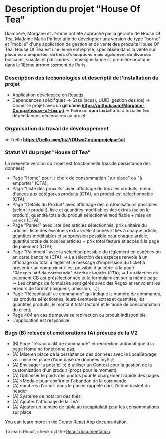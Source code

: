 # Description du projet "House Of Tea"

Diambéré, Morgane et Jérôme ont été approché par la gérante de House Of Tea, Madame Maria Paffoto afin de développer une version de type "borne" et "mobile"
d'une application de gestion et de vente des produits House Of Tea. 
House Of Tea est une jeune entreprise, spécialisée dans la vente sur place ou à emportée, de thés d'exceptions mais également de diverses boissons, 
snacks et patisseries. L'enseigne lance sa première boutique dans le 18ème arrondissement de Paris.

### Description des techonologies et descriptif de l'installation du projet

- Application développée en Reactjs
- Dépendances spécifiques => Sass (scss), UUID (gestion des ids)
=> Cloner le projet avec un **git clone https://github.com/Morgane-Compa/house-of-tea.git**
=> Faire un **npm install** afin d'installer les dépendances nécessaires au projet

### Organisation du travail de développement

=> Trello **https://trello.com/b/JYDUwoCm/unprojetparfait**

### Statut V1 du projet "House Of Tea"

La présente version du projet est fonctionnelle (pas de persistance des données):
- Page "Home" pour le choix de consommation "sur place" ou "à emporter" (CTA);
- Page "Liste des produits" avec affichage de tous les produits, menu d'accès aux catégories produits (CTA), un produit est sélectionnable (CTA);
- Page "Détails du Produit" avec affichage des customisations possibles (selon le produit), liste et quantités modifiables des extras (selon le produit),
  quantité totale du produit sélectionné modifiable + mise en panier (CTA);
- Page "Panier" avec liste des articles sélectionnés, prix unitaire du articles, liste des éventuels extras sélectionnés et liés à chaque article, quantités modifiables et
  suppression possible pour chaque article, quantité totale de tous les articles + prix total facturé et accès à la page de paiement (CTA);
- Page "Paiement" avec la sélection possible du réglement en espèces ou en carte bancaire (CTA):
  => La sélection des espèces renvoie à un affichage du total à régler et le message d'impression du ticket à présenter au comptoir => il est possible d'accéder
  à la page "Récapitulatif de commande" décrite ci-après (CTA);
  => La sélection du paiement CB est présélectionnée et le formulaire est sur la même page
  => Les champs de formulaire sont gérés avec des Regex et renvoient les erreurs de format (longueur, omission, ...);
- Page "Récapitulatif de commande" qui indique le numéro de commande, les produits séléctionnés, leurs éventuels extras et quantités, les quantités produits,
  le montant total facturé et le mode de consommation du client;
- Page 404 en cas de mauvaise redirection ou produit indisponible
- L'application est responsive
 
### Bugs (B) relevés et améliorations (A) prévues de la V2

- (B) Page "récapitulatif de commande" => redirection automatique à la page Home ne fonctionne pas;
- (A) Mise en place de la persistance des données avec le LocalStorage, voir mise en place d'une base de données mySql;
- (A) Envisager la possibilité d'utiliser un Context pour la gestion de la customisation d'un produit (props pour le moment)
- (A) Optimiser le poids des photos pour le chargement rapide des pages
- (A) <Modale pour confirmer l'abandon de la commande
- (A) nombres d'article dans le panier rappelé dans l'icône basket du header
- (A) Système de notation des thés
- (A) Ajouter l'affichage de la TVA
- (A) Ajouter un numéro de table au récapitulatif pour les consommations sur place


You can learn more in the [Create React App documentation](https://facebook.github.io/create-react-app/docs/getting-started).

To learn React, check out the [React documentation](https://reactjs.org/).
